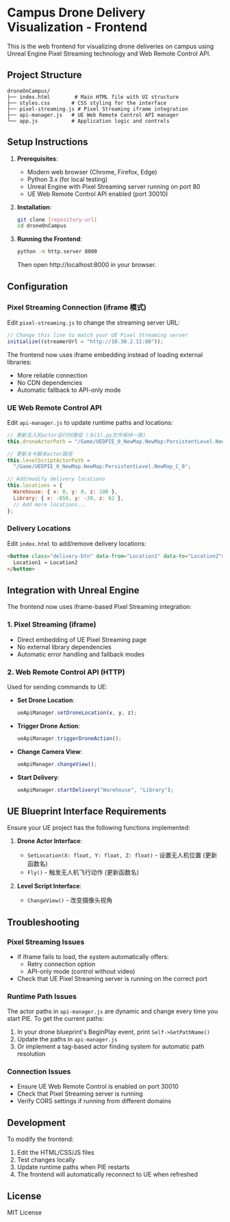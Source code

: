 # Campus Drone Delivery Visualization - Frontend

This is the web frontend for visualizing drone deliveries on campus using Unreal Engine Pixel Streaming technology and Web Remote Control API.

## Project Structure

```
droneOnCampus/
├── index.html        # Main HTML file with UI structure
├── styles.css       # CSS styling for the interface
├── pixel-streaming.js # Pixel Streaming iframe integration
├── api-manager.js   # UE Web Remote Control API manager
└── app.js           # Application logic and controls
```

## Setup Instructions

1. **Prerequisites**:

   - Modern web browser (Chrome, Firefox, Edge)
   - Python 3.x (for local testing)
   - Unreal Engine with Pixel Streaming server running on port 80
   - UE Web Remote Control API enabled (port 30010)

2. **Installation**:

   ```bash
   git clone [repository-url]
   cd droneOnCampus
   ```

3. **Running the Frontend**:
   ```bash
   python -m http.server 8000
   ```
   Then open http://localhost:8000 in your browser.

## Configuration

### Pixel Streaming Connection (iframe 模式)

Edit `pixel-streaming.js` to change the streaming server URL:

```javascript
// Change this line to match your UE Pixel Streaming server
initialize((streamerUrl = "http://10.30.2.11:80"));
```

The frontend now uses iframe embedding instead of loading external libraries:

- More reliable connection
- No CDN dependencies
- Automatic fallback to API-only mode

### UE Web Remote Control API

Edit `api-manager.js` to update runtime paths and locations:

```javascript
// 更新无人机actor运行时路径 (与(1).py文件保持一致)
this.droneActorPath = "/Game/UEDPIE_0_NewMap.NewMap:PersistentLevel.NewMap_C_0";

// 更新关卡脚本actor路径
this.levelScriptActorPath =
  "/Game/UEDPIE_0_NewMap.NewMap:PersistentLevel.NewMap_C_0";

// Add/modify delivery locations
this.locations = {
  Warehouse: { x: 0, y: 0, z: 100 },
  Library: { x: -850, y: -30, z: 62 },
  // Add more locations...
};
```

### Delivery Locations

Edit `index.html` to add/remove delivery locations:

```html
<button class="delivery-btn" data-from="Location1" data-to="Location2">
  Location1 → Location2
</button>
```

## Integration with Unreal Engine

The frontend now uses iframe-based Pixel Streaming integration:

### 1. Pixel Streaming (iframe)

- Direct embedding of UE Pixel Streaming page
- No external library dependencies
- Automatic error handling and fallback modes

### 2. Web Remote Control API (HTTP)

Used for sending commands to UE:

- **Set Drone Location**:

  ```javascript
  ueApiManager.setDroneLocation(x, y, z);
  ```

- **Trigger Drone Action**:

  ```javascript
  ueApiManager.triggerDroneAction();
  ```

- **Change Camera View**:

  ```javascript
  ueApiManager.changeView();
  ```

- **Start Delivery**:
  ```javascript
  ueApiManager.startDelivery("Warehouse", "Library");
  ```

## UE Blueprint Interface Requirements

Ensure your UE project has the following functions implemented:

1. **Drone Actor Interface**:

   - `SetLocation(X: float, Y: float, Z: float)` - 设置无人机位置 (更新函数名)
   - `Fly()` - 触发无人机飞行动作 (更新函数名)

2. **Level Script Interface**:
   - `ChangeView()` - 改变摄像头视角

## Troubleshooting

### Pixel Streaming Issues

- If iframe fails to load, the system automatically offers:
  - Retry connection option
  - API-only mode (control without video)
- Check that UE Pixel Streaming server is running on the correct port

### Runtime Path Issues

The actor paths in `api-manager.js` are dynamic and change every time you start PIE. To get the current paths:

1. In your drone blueprint's BeginPlay event, print `Self->GetPathName()`
2. Update the paths in `api-manager.js`
3. Or implement a tag-based actor finding system for automatic path resolution

### Connection Issues

- Ensure UE Web Remote Control is enabled on port 30010
- Check that Pixel Streaming server is running
- Verify CORS settings if running from different domains

## Development

To modify the frontend:

1. Edit the HTML/CSS/JS files
2. Test changes locally
3. Update runtime paths when PIE restarts
4. The frontend will automatically reconnect to UE when refreshed

## License

MIT License
